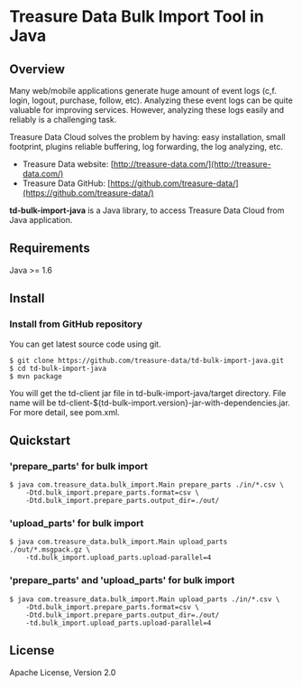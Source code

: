 # Treasure Data Bulk Import Tool in Java

## Overview

Many web/mobile applications generate huge amount of event logs (c,f. login,
logout, purchase, follow, etc).  Analyzing these event logs can be quite
valuable for improving services.  However, analyzing these logs easily and 
reliably is a challenging task.

Treasure Data Cloud solves the problem by having: easy installation, small 
footprint, plugins reliable buffering, log forwarding, the log analyzing, etc.

  * Treasure Data website: [http://treasure-data.com/](http://treasure-data.com/)
  * Treasure Data GitHub: [https://github.com/treasure-data/](https://github.com/treasure-data/)

**td-bulk-import-java** is a Java library, to access Treasure Data Cloud from Java application.

## Requirements

Java >= 1.6

## Install

### Install from GitHub repository

You can get latest source code using git.

    $ git clone https://github.com/treasure-data/td-bulk-import-java.git
    $ cd td-bulk-import-java
    $ mvn package

You will get the td-client jar file in td-bulk-import-java/target 
directory.  File name will be td-client-${td-bulk-import.version}-jar-with-dependencies.jar.
For more detail, see pom.xml.

## Quickstart

### 'prepare_parts' for bulk import

    $ java com.treasure_data.bulk_import.Main prepare_parts ./in/*.csv \
        -Dtd.bulk_import.prepare_parts.format=csv \
        -Dtd.bulk_import.prepare_parts.output_dir=./out/

### 'upload_parts' for bulk import

    $ java com.treasure_data.bulk_import.Main upload_parts ./out/*.msgpack.gz \
        -td.bulk_import.upload_parts.upload-parallel=4

### 'prepare_parts' and 'upload_parts' for bulk import

    $ java com.treasure_data.bulk_import.Main upload_parts ./in/*.csv \
        -Dtd.bulk_import.prepare_parts.format=csv \
        -Dtd.bulk_import.prepare_parts.output_dir=./out/
        -td.bulk_import.upload_parts.upload-parallel=4

## License

Apache License, Version 2.0

